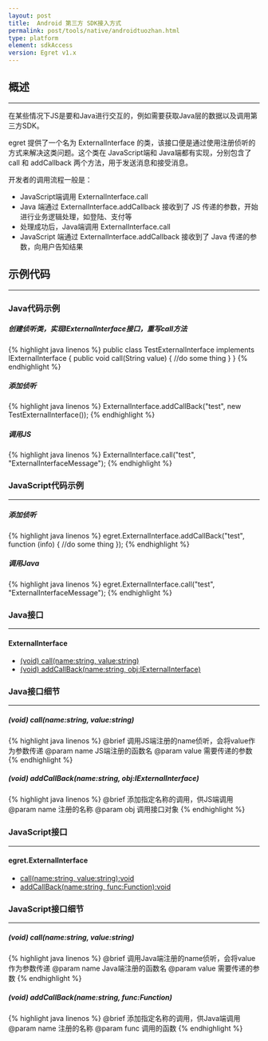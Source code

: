 ```yaml
---
layout: post
title:  Android 第三方 SDK接入方式
permalink: post/tools/native/androidtuozhan.html
type: platform
element: sdkAccess
version: Egret v1.x
---
```




## 概述
-----------------
在某些情况下JS是要和Java进行交互的，例如需要获取Java层的数据以及调用第三方SDK。

egret 提供了一个名为 ExternalInterface 的类，该接口便是通过使用注册侦听的方式来解决这类问题。这个类在 JavaScript端和 Java端都有实现，分别包含了 call 和 addCallback 两个方法，用于发送消息和接受消息。

开发者的调用流程一般是：

* JavaScript端调用 ExternalInterface.call
* Java 端通过 ExternalInterface.addCallback 接收到了 JS 传递的参数，开始进行业务逻辑处理，如登陆、支付等
* 处理成功后，Java端调用 ExternalInterface.call
* JavaScript 端通过 ExternalInterface.addCallback 接收到了 Java 传递的参数，向用户告知结果



## 示例代码
---------------

### Java代码示例

##### 创建侦听类，实现IExternalInterface接口，重写call方法
{% highlight java linenos %}
public class TestExternalInterface implements IExternalInterface {
	public void call(String value) {
		//do some thing
	}
}
{% endhighlight %}

##### 添加侦听

{% highlight java linenos %}
ExternalInterface.addCallBack("test", new TestExternalInterface());
{% endhighlight %}

##### 调用JS

{% highlight java linenos %}
ExternalInterface.call("test", "ExternalInterfaceMessage");
{% endhighlight %}

### JavaScript代码示例
------
##### 添加侦听
{% highlight java linenos %}
egret.ExternalInterface.addCallBack("test", function (info) {
	//do some thing
});
{% endhighlight %}
##### 调用Java
{% highlight java linenos %}
egret.ExternalInterface.call("test", "ExternalInterfaceMessage");
{% endhighlight %}





### Java接口
------
#### ExternalInterface
- [(void) call(name:string, value:string)](#JavaCall)
- [(void) addCallBack(name:string, obj:IExternalInterface)](#JavaAddCallBack)

### Java接口细节
------
<a name="JavaCall"></a>
#####  (void) call(name:string, value:string)
{% highlight java linenos %}
@brief 调用JS端注册的name侦听，会将value作为参数传递
@param name JS端注册的函数名
@param value 需要传递的参数
{% endhighlight %}
<a name="JavaAddCallBack"></a>
#####  (void) addCallBack(name:string, obj:IExternalInterface)
{% highlight java linenos %}
@brief 添加指定名称的调用，供JS端调用
@param name 注册的名称
@param obj 调用接口对象
{% endhighlight %}

### JavaScript接口
------
#### egret.ExternalInterface
- [call(name:string, value:string):void](#JavaScriptCall)
- [addCallBack(name:string, func:Function):void](#JavaScriptAddCallBack)

### JavaScript接口细节
------
<a name="JavaScriptCall"></a>
#####  (void) call(name:string, value:string)
{% highlight java linenos %}
@brief 调用Java端注册的name侦听，会将value作为参数传递
@param name Java端注册的函数名
@param value 需要传递的参数
{% endhighlight %}
<a name="JavaScriptAddCallBack"></a>
#####  (void) addCallBack(name:string, func:Function)
{% highlight java linenos %}
@brief 添加指定名称的调用，供Java端调用
@param name 注册的名称
@param func 调用的函数
{% endhighlight %}
